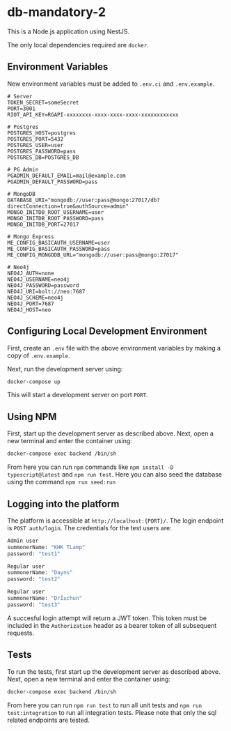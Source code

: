 # db-mandatory-2

This is a Node.js application using NestJS.

The only local dependencies required are `docker`.

## Environment Variables

New environment variables must be added to `.env.ci` and `.env.example`.

```
# Server
TOKEN_SECRET=someSecret
PORT=3001
RIOT_API_KEY=RGAPI-xxxxxxxx-xxxx-xxxx-xxxx-xxxxxxxxxxxx

# Postgres
POSTGRES_HOST=postgres
POSTGRES_PORT=5432
POSTGRES_USER=user
POSTGRES_PASSWORD=pass
POSTGRES_DB=POSTGRES_DB

# PG Admin
PGADMIN_DEFAULT_EMAIL=mail@example.com
PGADMIN_DEFAULT_PASSWORD=pass

# MongoDB
DATABASE_URI="mongodb://user:pass@mongo:27017/db?directConnection=true&authSource=admin"
MONGO_INITDB_ROOT_USERNAME=user
MONGO_INITDB_ROOT_PASSWORD=pass
MONGO_INITDB_PORT=27017

# Mongo Express 
ME_CONFIG_BASICAUTH_USERNAME=user
ME_CONFIG_BASICAUTH_PASSWORD=pass
ME_CONFIG_MONGODB_URL="mongodb://user:pass@mongo:27017"

# Neo4j
NEO4J_AUTH=none
NEO4J_USERNAME=neo4j
NEO4J_PASSWORD=password
NEO4J_URI=bolt://neo:7687
NEO4J_SCHEME=neo4j
NEO4J_PORT=7687
NEO4J_HOST=neo
```

## Configuring Local Development Environment

First, create an `.env` file with the above environment variables by making a copy of `.env.example`.

Next, run the development server using:
```bash
docker-compose up
```

This will start a development server on port `PORT`.

## Using NPM

First, start up the development server as described above. Next, open a new terminal and enter the container using:
```bash
docker-compose exec backend /bin/sh
```

From here you can run `npm` commands like `npm install -D typescript@latest` and `npm run test`.
Here you can also seed the database using the command `npm run seed:run`

## Logging into the platform

The platform is accessible at `http://localhost:{PORT}/`.
The login endpoint is `POST auth/login`. The credentials for the test users are:
```bash
Admin user
summonerName: "KHK TLamp"
password: "test1"

Regular user
summonerName: "Dayns"
password: "test2"

Regular user
summonerName: "DrÎ±chun"
password: "test3"
```

A succesful login attempt will return a JWT token. This token must be included in the `Authorization` header as a bearer token of all subsequent requests.

## Tests

To run the tests, first start up the development server as described above. Next, open a new terminal and enter the container using:
```bash
docker-compose exec backend /bin/sh
```

From here you can run `npm run test` to run all unit tests and `npm run test:integration` to run all integration tests.
Please note that only the sql related endpoints are tested.
